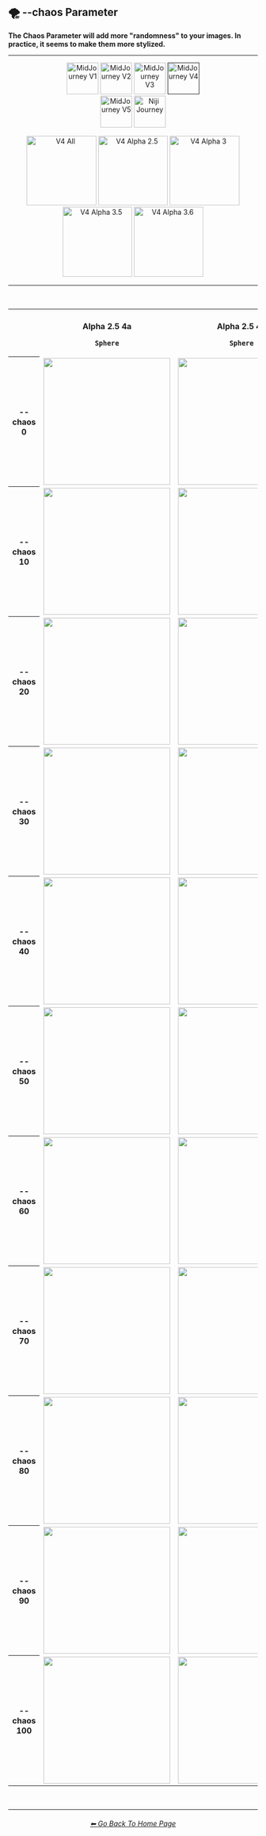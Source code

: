 <h2>🌪 --chaos Parameter</h2>
<b>The Chaos Parameter will add more "randomness" to your images. In practice, it seems to make them more stylized.</b>
<br>

<hr><!--------------->

<div align="center">

[<img src="./Images/Repo_Parts/Buttons/Version_Buttons/button_version_V1_inactive.webp?raw=true" alt="MidJourney V1" height="64" />](F://GitHubRepo/MidJourney-Styles-and-Keywords-Reference/Pages/MJ_V1/Comparison_Pages/Parameters/Chaos_Comparison.md)
[<img src="./Images/Repo_Parts/Buttons/Version_Buttons/button_version_V2_inactive.webp?raw=true" alt="MidJourney V2" height="64" />](F://GitHubRepo/MidJourney-Styles-and-Keywords-Reference/Pages/MJ_V2/Comparison_Pages/Parameters/Chaos_Comparison.md)
[<img src="./Images/Repo_Parts/Buttons/Version_Buttons/button_version_V3_inactive.webp?raw=true" alt="MidJourney V3" height="64" />](F://GitHubRepo/MidJourney-Styles-and-Keywords-Reference/Pages/MJ_V3/Comparison_Pages/Parameters/Chaos_Comparison.md)
[<img src="./Images/Repo_Parts/Buttons/Version_Buttons/button_version_V4_active.webp?raw=true" alt="MidJourney V4" height="64" />]()
<br>
[<img src="./Images/Repo_Parts/Buttons/Version_Buttons/button_version_V5_Alpha_inactive_half.webp?raw=true" alt="MidJourney V5" height="64" />](F://GitHubRepo/MidJourney-Styles-and-Keywords-Reference/Pages/MJ_V5/Comparison_Pages/Parameters/Chaos_Comparison.md)
[<img src="./Images/Repo_Parts/Buttons/Version_Buttons/button_version_niji_inactive_half.webp?raw=true" alt="Niji Journey" height="64" />](F://GitHubRepo/MidJourney-Styles-and-Keywords-Reference/Pages/Niji_Journey/Niji_V4/Comparison_Pages/Parameters/Chaos_Comparison.md)

[<img src="./Images/Repo_Parts/Buttons/Comparison_Page_Buttons/Subgroups/button_V4_all_active.webp?raw=true" alt="V4 All" width="140.5" />](F://GitHubRepo/MidJourney-Styles-and-Keywords-Reference/Pages/MJ_V4/Comparison_Pages/Parameters/Chaos_Comparison/Chaos_Comparison_V4_All.md)
[<img src="./Images/Repo_Parts/Buttons/Comparison_Page_Buttons/Subgroups/V4_Alpha_Versions/button_V4_alpha_2.5_inactive.webp?raw=true" alt="V4 Alpha 2.5" width="140.5" />](F://GitHubRepo/MidJourney-Styles-and-Keywords-Reference/Pages/MJ_V4/Comparison_Pages/Parameters/Chaos_Comparison/Older_Versions/V4_Alpha_2.5_4a.md)
[<img src="./Images/Repo_Parts/Buttons/Comparison_Page_Buttons/Subgroups/V4_Alpha_Versions/button_V4_alpha_3_inactive.webp?raw=true" alt="V4 Alpha 3" width="140.5" />](F://GitHubRepo/MidJourney-Styles-and-Keywords-Reference/Pages/MJ_V4/Comparison_Pages/Parameters/Chaos_Comparison/Older_Versions/V4_Alpha_3.md)
[<img src="./Images/Repo_Parts/Buttons/Comparison_Page_Buttons/Subgroups/V4_Alpha_Versions/button_V4_alpha_3.5_inactive.webp?raw=true" alt="V4 Alpha 3.5" width="140.5" />](F://GitHubRepo/MidJourney-Styles-and-Keywords-Reference/Pages/MJ_V4/Comparison_Pages/Parameters/Chaos_Comparison/Older_Versions/V4_Alpha_3.5.md)
[<img src="./Images/Repo_Parts/Buttons/Comparison_Page_Buttons/Subgroups/V4_Alpha_Versions/button_V4_alpha_3.6_inactive.webp?raw=true" alt="V4 Alpha 3.6" width="140.5" />](F://GitHubRepo/MidJourney-Styles-and-Keywords-Reference/Pages/MJ_V4/Comparison_Pages/Parameters/Chaos_Comparison/Chaos_Comparison.md)

</div>

<hr>
<br>

<div align="center">

<table>
  <tr align=center valign=middle>
    <th width=120></th>
    <th width=176><br>Alpha 2.5 4a<p><code>Sphere</code></p></th>
    <th width=176><br>Alpha 2.5 4b<p><code>Sphere</code></p></th>
    <th width=176><br>Alpha 3<p><code>Galaxy</code></p></th>
    <th width=176><br>Alpha 3.5<p><code>Architecture</code></p></th>
    <th width=176><br>Alpha 3.6<p><code>Galaxy</code></p></th>
  </tr>
	<tr align=center valign=middle>
		<th>--chaos 0</th>
		<td>
			<img src="./Images/MJ_V4/V4_Alpha_2.5/V4_Style_4a/Comparison_Page_Images/Chaos_Comparison/Sphere_chaos_0.webp?raw=true" width="256" />
		</td>
		<td>
			<img src="./Images/MJ_V4/V4_Alpha_2.5/V4_Style_4b/Comparison_Page_Images/Chaos_Comparison/Sphere_chaos_0.webp?raw=true" width="256" />
		</td>
		<td>
			<img src="./Images/MJ_V4/V4_Alpha_3/Comparison_Page_Images/Chaos_Comparison/Galaxy_chaos_0.webp?raw=true" width="256" />
		</td>
		<td>
			<img src="./Images/MJ_V4/V4_Alpha_3.5/Comparison_Page_Images/Chaos_Comparison/Architecture_chaos_0.webp?raw=true" width="256" />
		</td>
		<td>
			<img src="./Images/MJ_V4/V4_Alpha_3.6/Comparison_Page_Images/Chaos_Comparison/Galaxy_chaos_0.webp?raw=true" width="256" />
		</td>
	</tr>
	<tr align=center valign=middle>
		<th>--chaos 10</th>
		<td>
			<img src="./Images/MJ_V4/V4_Alpha_2.5/V4_Style_4a/Comparison_Page_Images/Chaos_Comparison/Sphere_chaos_10.webp?raw=true" width="256" />
		</td>
		<td>
			<img src="./Images/MJ_V4/V4_Alpha_2.5/V4_Style_4b/Comparison_Page_Images/Chaos_Comparison/Sphere_chaos_10.webp?raw=true" width="256" />
		</td>
		<td>
			<img src="./Images/MJ_V4/V4_Alpha_3/Comparison_Page_Images/Chaos_Comparison/Galaxy_chaos_10.webp?raw=true" width="256" />
		</td>
		<td>
			<img src="./Images/MJ_V4/V4_Alpha_3.5/Comparison_Page_Images/Chaos_Comparison/Architecture_chaos_10.webp?raw=true" width="256" />
		</td>
		<td>
			<img src="./Images/MJ_V4/V4_Alpha_3.6/Comparison_Page_Images/Chaos_Comparison/Galaxy_chaos_10.webp?raw=true" width="256" />
		</td>
	</tr>
	<tr align=center valign=middle>
		<th>--chaos 20</th>
		<td>
			<img src="./Images/MJ_V4/V4_Alpha_2.5/V4_Style_4a/Comparison_Page_Images/Chaos_Comparison/Sphere_chaos_20.webp?raw=true" width="256" />
		</td>
		<td>
			<img src="./Images/MJ_V4/V4_Alpha_2.5/V4_Style_4b/Comparison_Page_Images/Chaos_Comparison/Sphere_chaos_20.webp?raw=true" width="256" />
		</td>
		<td>
			<img src="./Images/MJ_V4/V4_Alpha_3/Comparison_Page_Images/Chaos_Comparison/Galaxy_chaos_20.webp?raw=true" width="256" />
		</td>
		<td>
			<img src="./Images/MJ_V4/V4_Alpha_3.5/Comparison_Page_Images/Chaos_Comparison/Architecture_chaos_20.webp?raw=true" width="256" />
		</td>
		<td>
			<img src="./Images/MJ_V4/V4_Alpha_3.6/Comparison_Page_Images/Chaos_Comparison/Galaxy_chaos_20.webp?raw=true" width="256" />
		</td>
	</tr>
	<tr align=center valign=middle>
		<th>--chaos 30</th>
		<td>
			<img src="./Images/MJ_V4/V4_Alpha_2.5/V4_Style_4a/Comparison_Page_Images/Chaos_Comparison/Sphere_chaos_30.webp?raw=true" width="256" />
		</td>
		<td>
			<img src="./Images/MJ_V4/V4_Alpha_2.5/V4_Style_4b/Comparison_Page_Images/Chaos_Comparison/Sphere_chaos_30.webp?raw=true" width="256" />
		</td>
		<td>
			<img src="./Images/MJ_V4/V4_Alpha_3/Comparison_Page_Images/Chaos_Comparison/Galaxy_chaos_30.webp?raw=true" width="256" />
		</td>
		<td>
			<img src="./Images/MJ_V4/V4_Alpha_3.5/Comparison_Page_Images/Chaos_Comparison/Architecture_chaos_30.webp?raw=true" width="256" />
		</td>
		<td>
			<img src="./Images/MJ_V4/V4_Alpha_3.6/Comparison_Page_Images/Chaos_Comparison/Galaxy_chaos_30.webp?raw=true" width="256" />
		</td>
	</tr>
	<tr align=center valign=middle>
		<th>--chaos 40</th>
		<td>
			<img src="./Images/MJ_V4/V4_Alpha_2.5/V4_Style_4a/Comparison_Page_Images/Chaos_Comparison/Sphere_chaos_40.webp?raw=true" width="256" />
		</td>
		<td>
			<img src="./Images/MJ_V4/V4_Alpha_2.5/V4_Style_4b/Comparison_Page_Images/Chaos_Comparison/Sphere_chaos_40.webp?raw=true" width="256" />
		</td>
		<td>
			<img src="./Images/MJ_V4/V4_Alpha_3/Comparison_Page_Images/Chaos_Comparison/Galaxy_chaos_40.webp?raw=true" width="256" />
		</td>
		<td>
			<img src="./Images/MJ_V4/V4_Alpha_3.5/Comparison_Page_Images/Chaos_Comparison/Architecture_chaos_40.webp?raw=true" width="256" />
		</td>
		<td>
			<img src="./Images/MJ_V4/V4_Alpha_3.6/Comparison_Page_Images/Chaos_Comparison/Galaxy_chaos_40.webp?raw=true" width="256" />
		</td>
	</tr>
	<tr align=center valign=middle>
		<th>--chaos 50</th>
		<td>
			<img src="./Images/MJ_V4/V4_Alpha_2.5/V4_Style_4a/Comparison_Page_Images/Chaos_Comparison/Sphere_chaos_50.webp?raw=true" width="256" />
		</td>
		<td>
			<img src="./Images/MJ_V4/V4_Alpha_2.5/V4_Style_4b/Comparison_Page_Images/Chaos_Comparison/Sphere_chaos_50.webp?raw=true" width="256" />
		</td>
		<td>
			<img src="./Images/MJ_V4/V4_Alpha_3/Comparison_Page_Images/Chaos_Comparison/Galaxy_chaos_50.webp?raw=true" width="256" />
		</td>
		<td>
			<img src="./Images/MJ_V4/V4_Alpha_3.5/Comparison_Page_Images/Chaos_Comparison/Architecture_chaos_50.webp?raw=true" width="256" />
		</td>
		<td>
			<img src="./Images/MJ_V4/V4_Alpha_3.6/Comparison_Page_Images/Chaos_Comparison/Galaxy_chaos_50.webp?raw=true" width="256" />
		</td>
	</tr>
	<tr align=center valign=middle>
		<th>--chaos 60</th>
		<td>
			<img src="./Images/MJ_V4/V4_Alpha_2.5/V4_Style_4a/Comparison_Page_Images/Chaos_Comparison/Sphere_chaos_60.webp?raw=true" width="256" />
		</td>
		<td>
			<img src="./Images/MJ_V4/V4_Alpha_2.5/V4_Style_4b/Comparison_Page_Images/Chaos_Comparison/Sphere_chaos_60.webp?raw=true" width="256" />
		</td>
		<td>
			<img src="./Images/MJ_V4/V4_Alpha_3/Comparison_Page_Images/Chaos_Comparison/Galaxy_chaos_60.webp?raw=true" width="256" />
		</td>
		<td>
			<img src="./Images/MJ_V4/V4_Alpha_3.5/Comparison_Page_Images/Chaos_Comparison/Architecture_chaos_60.webp?raw=true" width="256" />
		</td>
		<td>
			<img src="./Images/MJ_V4/V4_Alpha_3.6/Comparison_Page_Images/Chaos_Comparison/Galaxy_chaos_60.webp?raw=true" width="256" />
		</td>
	</tr>
	<tr align=center valign=middle>
		<th>--chaos 70</th>
		<td>
			<img src="./Images/MJ_V4/V4_Alpha_2.5/V4_Style_4a/Comparison_Page_Images/Chaos_Comparison/Sphere_chaos_70.webp?raw=true" width="256" />
		</td>
		<td>
			<img src="./Images/MJ_V4/V4_Alpha_2.5/V4_Style_4b/Comparison_Page_Images/Chaos_Comparison/Sphere_chaos_70.webp?raw=true" width="256" />
		</td>
		<td>
			<img src="./Images/MJ_V4/V4_Alpha_3/Comparison_Page_Images/Chaos_Comparison/Galaxy_chaos_70.webp?raw=true" width="256" />
		</td>
		<td>
			<img src="./Images/MJ_V4/V4_Alpha_3.5/Comparison_Page_Images/Chaos_Comparison/Architecture_chaos_70.webp?raw=true" width="256" />
		</td>
		<td>
			<img src="./Images/MJ_V4/V4_Alpha_3.6/Comparison_Page_Images/Chaos_Comparison/Galaxy_chaos_70.webp?raw=true" width="256" />
		</td>
	</tr>
	<tr align=center valign=middle>
		<th>--chaos 80</th>
		<td>
			<img src="./Images/MJ_V4/V4_Alpha_2.5/V4_Style_4a/Comparison_Page_Images/Chaos_Comparison/Sphere_chaos_80.webp?raw=true" width="256" />
		</td>
		<td>
			<img src="./Images/MJ_V4/V4_Alpha_2.5/V4_Style_4b/Comparison_Page_Images/Chaos_Comparison/Sphere_chaos_80.webp?raw=true" width="256" />
		</td>
		<td>
			<img src="./Images/MJ_V4/V4_Alpha_3/Comparison_Page_Images/Chaos_Comparison/Galaxy_chaos_80.webp?raw=true" width="256" />
		</td>
		<td>
			<img src="./Images/MJ_V4/V4_Alpha_3.5/Comparison_Page_Images/Chaos_Comparison/Architecture_chaos_80.webp?raw=true" width="256" />
		</td>
		<td>
			<img src="./Images/MJ_V4/V4_Alpha_3.6/Comparison_Page_Images/Chaos_Comparison/Galaxy_chaos_80.webp?raw=true" width="256" />
		</td>
	</tr>
	<tr align=center valign=middle>
		<th>--chaos 90</th>
		<td>
			<img src="./Images/MJ_V4/V4_Alpha_2.5/V4_Style_4a/Comparison_Page_Images/Chaos_Comparison/Sphere_chaos_90.webp?raw=true" width="256" />
		</td>
		<td>
			<img src="./Images/MJ_V4/V4_Alpha_2.5/V4_Style_4b/Comparison_Page_Images/Chaos_Comparison/Sphere_chaos_90.webp?raw=true" width="256" />
		</td>
		<td>
			<img src="./Images/MJ_V4/V4_Alpha_3/Comparison_Page_Images/Chaos_Comparison/Galaxy_chaos_90.webp?raw=true" width="256" />
		</td>
		<td>
			<img src="./Images/MJ_V4/V4_Alpha_3.5/Comparison_Page_Images/Chaos_Comparison/Architecture_chaos_90.webp?raw=true" width="256" />
		</td>
		<td>
			<img src="./Images/MJ_V4/V4_Alpha_3.6/Comparison_Page_Images/Chaos_Comparison/Galaxy_chaos_90.webp?raw=true" width="256" />
		</td>
	</tr>
  <tr align=center valign=middle>
		<th>--chaos 100</th>
		<td>
			<img src="./Images/MJ_V4/V4_Alpha_2.5/V4_Style_4a/Comparison_Page_Images/Chaos_Comparison/Sphere_chaos_100.webp?raw=true" width="256" />
		</td>
		<td>
			<img src="./Images/MJ_V4/V4_Alpha_2.5/V4_Style_4b/Comparison_Page_Images/Chaos_Comparison/Sphere_chaos_100.webp?raw=true" width="256" />
		</td>
		<td>
			<img src="./Images/MJ_V4/V4_Alpha_3/Comparison_Page_Images/Chaos_Comparison/Galaxy_chaos_100.webp?raw=true" width="256" />
		</td>
		<td>
			<img src="./Images/MJ_V4/V4_Alpha_3.5/Comparison_Page_Images/Chaos_Comparison/Architecture_chaos_100.webp?raw=true" width="256" />
		</td>
		<td>
			<img src="./Images/MJ_V4/V4_Alpha_3.6/Comparison_Page_Images/Chaos_Comparison/Galaxy_chaos_100.webp?raw=true" width="256" />
		</td>
  </tr>
</table>

</div>

<br>

<hr><!--------------->
<div align="center">
<h6><a href="F://GitHubRepo/MidJourney-Styles-and-Keywords-Reference/README.md">⬅ Go Back To Home Page</a></h6>
</div>